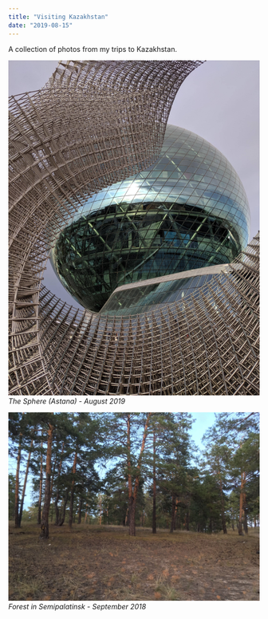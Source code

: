 ```yaml
---
title: "Visiting Kazakhstan"
date: "2019-08-15"
---
```


A collection of photos from my trips to Kazakhstan.

![The Sphere (Astana) - August 2019](./1.jpg)
_The Sphere (Astana) - August 2019_

![Forest in Semipalatinsk - September 2018](./2.jpeg)
_Forest in Semipalatinsk - September 2018_
